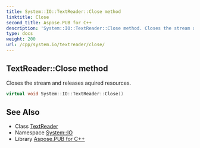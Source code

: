 ```yaml
---
title: System::IO::TextReader::Close method
linktitle: Close
second_title: Aspose.PUB for C++
description: 'System::IO::TextReader::Close method. Closes the stream and releases aquired resources in C++.'
type: docs
weight: 200
url: /cpp/system.io/textreader/close/
---
```

## TextReader::Close method


Closes the stream and releases aquired resources.

```cpp
virtual void System::IO::TextReader::Close()
```

## See Also

* Class [TextReader](../)
* Namespace [System::IO](../../)
* Library [Aspose.PUB for C++](../../../)
